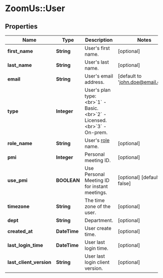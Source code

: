 # ZoomUs::User

## Properties
Name | Type | Description | Notes
------------ | ------------- | ------------- | -------------
**first_name** | **String** | User&#39;s first name. | [optional] 
**last_name** | **String** | User&#39;s last name. | [optional] 
**email** | **String** | User&#39;s email address. | [default to &#39;john.doe@email.com&#39;]
**type** | **Integer** | User&#39;s plan type:&lt;br&gt;&#x60;1&#x60; - Basic.&lt;br&gt;&#x60;2&#x60; - Licensed.&lt;br&gt;&#x60;3&#x60; - On-prem. | 
**role_name** | **String** | User&#39;s [role](https://support.zoom.us/hc/en-us/articles/115001078646-Role-Based-Access-Control) name. | [optional] 
**pmi** | **Integer** | Personal meeting ID. | [optional] 
**use_pmi** | **BOOLEAN** | Use Personal Meeting ID for instant meetings. | [optional] [default to false]
**timezone** | **String** | The time zone of the user. | [optional] 
**dept** | **String** | Department. | [optional] 
**created_at** | **DateTime** | User create time. | [optional] 
**last_login_time** | **DateTime** | User last login time. | [optional] 
**last_client_version** | **String** | User last login client version. | [optional] 


